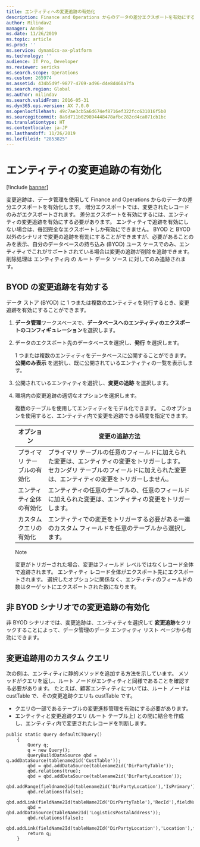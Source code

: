 ```yaml
---
title: エンティティへの変更追跡の有効化
description: Finance and Operations からのデータの差分エクスポートを有効にする追跡の変更を使用します。
author: Milindav2
manager: AnnBe
ms.date: 11/26/2019
ms.topic: article
ms.prod: ''
ms.service: dynamics-ax-platform
ms.technology: ''
audience: IT Pro, Developer
ms.reviewer: sericks
ms.search.scope: Operations
ms.custom: 265974
ms.assetid: 434b5d9f-9877-4769-ad96-d4e8d460a7fa
ms.search.region: Global
ms.author: milindav
ms.search.validFrom: 2016-05-31
ms.dyn365.ops.version: AX 7.0.0
ms.openlocfilehash: 49c7ae3cb5a6d674ef8716ef322fcc631016f5b0
ms.sourcegitcommit: 8a9d711b029894448478afbc282cd4ca071cb1bc
ms.translationtype: HT
ms.contentlocale: ja-JP
ms.lasthandoff: 11/26/2019
ms.locfileid: "2853825"
---
```

# <a name="enable-change-tracking-for-entities"></a>エンティティの変更追跡の有効化

[!include [banner](../includes/banner.md)]

変更追跡は、データ管理を使用して Finance and Operations からのデータの差分エクスポートを有効化します。 増分エクスポートでは、変更されたレコードのみがエクスポートされます。 差分エクスポートを有効にするには、エンティティの変更追跡を有効にする必要があります。 エンティティで追跡を有効にしない場合は、毎回完全なエクスポートしか有効にできません。 BYOD と BYOD 以外のシナリオで変更の追跡を有効にすることができますが、必要があることのみを表示、自分のデータベースの持ち込み (BYOD) ユース ケースでのみ、エンティティでこれがサポートされている場合は変更の追跡が削除を追跡できます。 削除処理は エンティティ内 の ルート データ ソース に対してのみ追跡されます。

## <a name="enable-change-tracking-for-byod"></a>BYOD の変更追跡を有効する
データ ストア (BYOD) に 1 つまたは複数のエンティティを発行するとき、変更追跡を有効にすることができます。

1. **データ管理**ワークスペースで、**データベースへのエンティティのエクスポートのコンフィギュレーション**を選択します。
2. データのエクスポート先のデータベースを選択し、**発行** を選択します。

    1 つまたは複数のエンティティをデータベースに公開することができます。 **公開のみ表示** を選択し、既に公開されているエンティティの一覧を表示します。

3. 公開されているエンティティを選択し、**変更の追跡** を選択します。
4. 環境内の変更追跡の適切なオプションを選択します。

    複数のテーブルを使用してエンティティをモデル化できます。 このオプションを使用すると、エンティティ内で変更を追跡できる精度を指定できます。

    | オプション               | 変更の追跡方法 |
    |----------------------|-------------------------|
    | プライマリ テーブルの有効化 | プライマリ テーブルの任意のフィールドに加えられた変更は、エンティティの変更をトリガーします。 セカンダリ テーブルのフィールドに加えられた変更は、エンティティの変更をトリガーしません。 |
    | エンティティ全体の有効化 | エンティティの任意のテーブルの、任意のフィールドに加えられた変更は、エンティティの変更をトリガーします。 |
    | カスタム クエリの有効化  | エンティティでの変更をトリガーする必要がある一連のカスタム フィールドを任意のテーブルから選択します。 |

    > [!NOTE]
    > 変更がトリガーされた場合、変更はフィールド レベルではなくレコード全体で追跡されます。 エンティティ レコード全体がエクスポート先にエクスポートされます。 選択したオプションに関係なく、エンティティのフィールドの数はターゲットにエクスポートされた数になります。

## <a name="enable-change-tracking-for-non-byod-scenarios"></a>非 BYOD シナリオでの変更追跡の有効化
非 BYOD シナリオでは、変更追跡は、エンティティを選択して **変更追跡**をクリックすることによって、データ管理のデータ エンティティ リスト ページから有効にできます。

## <a name="custom-query-for-change-tracking"></a>変更追跡用のカスタム クエリ
次の例は、エンティティに静的メソッドを追加する方法を示しています。 メソッドがクエリを返し、ルート ノードがエンティティと同様であることを確認する必要があります。 たとえば、顧客エンティティについては、ルート ノードは custTable で、その変更追跡クエリも custTable です。

- クエリの一部であるテーブルの変更進捗管理を有効にする必要があります。
- エンティティと変更追跡クエリ (ルート テーブル上) との間に結合を作成し、エンティティ内で変更されたレコードを判断します。

```
public static Query defaultCTQuery()
    {
        Query q;
        q = new Query();
        QueryBuildDataSource qbd = q.addDataSource(tablename2id('CustTable'));
        qbd = qbd.addDataSource(tablename2id('DirPartyTable'));
        qbd.relations(true);
        qbd = qbd.addDataSource(tablename2id('DirPartyLocation'));
        qbd.addRange(fieldname2id(tablename2id('DirPartyLocation'),'IsPrimary')).value("1");
        qbd.relations(false);
        qbd.addLink(fieldName2Id(tableName2Id('DirPartyTable'),'RecId'),fieldName2Id(tableName2Id('DirPartyLocation'),'Party'));
        qbd = qbd.addDataSource(tableName2Id('LogisticsPostalAddress'));
        qbd.relations(false);
        qbd.addLink(fieldName2Id(tableName2Id('DirPartyLocation'),'Location'),fieldName2Id(tableName2Id('LogisticsPostalAddress'),'Location'));
        return q;
    }
```
